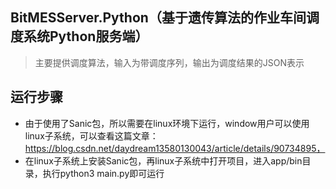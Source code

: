 ## BitMESServer.Python（基于遗传算法的作业车间调度系统Python服务端）
> 主要提供调度算法，输入为带调度序列，输出为调度结果的JSON表示
## 运行步骤
+ 由于使用了Sanic包，所以需要在linux环境下运行，window用户可以使用linux子系统，可以查看这篇文章：https://blog.csdn.net/daydream13580130043/article/details/90734895，
+ 在linux子系统上安装Sanic包，再linux子系统中打开项目，进入app/bin目录，执行python3 main.py即可运行
